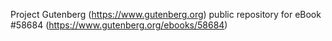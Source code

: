 Project Gutenberg (https://www.gutenberg.org) public repository for
eBook #58684 (https://www.gutenberg.org/ebooks/58684)

